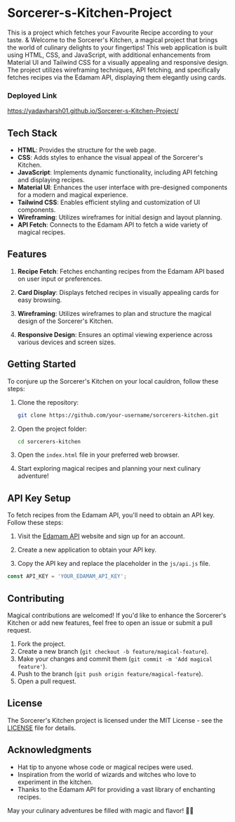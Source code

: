 # Sorcerer-s-Kitchen-Project

This is a project which fetches your Favourite Recipe according to your taste.
&
Welcome to the Sorcerer's Kitchen, a magical project that brings the world of culinary delights to your fingertips! This web application is built using HTML, CSS, and JavaScript, with additional enhancements from Material UI and Tailwind CSS for a visually appealing and responsive design. The project utilizes wireframing techniques, API fetching, and specifically fetches recipes via the Edamam API, displaying them elegantly using cards.

### Deployed Link
   https://yadavharsh01.github.io/Sorcerer-s-Kitchen-Project/
## Tech Stack

- **HTML**: Provides the structure for the web page.
- **CSS**: Adds styles to enhance the visual appeal of the Sorcerer's Kitchen.
- **JavaScript**: Implements dynamic functionality, including API fetching and displaying recipes.
- **Material UI**: Enhances the user interface with pre-designed components for a modern and magical experience.
- **Tailwind CSS**: Enables efficient styling and customization of UI components.
- **Wireframing**: Utilizes wireframes for initial design and layout planning.
- **API Fetch**: Connects to the Edamam API to fetch a wide variety of magical recipes.

## Features

1. **Recipe Fetch**: Fetches enchanting recipes from the Edamam API based on user input or preferences.

2. **Card Display**: Displays fetched recipes in visually appealing cards for easy browsing.

3. **Wireframing**: Utilizes wireframes to plan and structure the magical design of the Sorcerer's Kitchen.

4. **Responsive Design**: Ensures an optimal viewing experience across various devices and screen sizes.

## Getting Started

To conjure up the Sorcerer's Kitchen on your local cauldron, follow these steps:

1. Clone the repository:

   ```bash
   git clone https://github.com/your-username/sorcerers-kitchen.git
   ```

2. Open the project folder:

   ```bash
   cd sorcerers-kitchen
   ```

3. Open the `index.html` file in your preferred web browser.

4. Start exploring magical recipes and planning your next culinary adventure!

## API Key Setup

To fetch recipes from the Edamam API, you'll need to obtain an API key. Follow these steps:

1. Visit the [Edamam API](https://developer.edamam.com/) website and sign up for an account.

2. Create a new application to obtain your API key.

3. Copy the API key and replace the placeholder in the `js/api.js` file.

```javascript
const API_KEY = 'YOUR_EDAMAM_API_KEY';
```

## Contributing

Magical contributions are welcomed! If you'd like to enhance the Sorcerer's Kitchen or add new features, feel free to open an issue or submit a pull request.

1. Fork the project.
2. Create a new branch (`git checkout -b feature/magical-feature`).
3. Make your changes and commit them (`git commit -m 'Add magical feature'`).
4. Push to the branch (`git push origin feature/magical-feature`).
5. Open a pull request.

## License

The Sorcerer's Kitchen project is licensed under the MIT License - see the [LICENSE](LICENSE) file for details.

## Acknowledgments

- Hat tip to anyone whose code or magical recipes were used.
- Inspiration from the world of wizards and witches who love to experiment in the kitchen.
- Thanks to the Edamam API for providing a vast library of enchanting recipes.

May your culinary adventures be filled with magic and flavor! 🌟🍲

